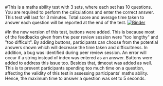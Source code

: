 #This is a maths ability test with 3 sets, where each set has 10 questions. You are required to perform the calculations and enter the correct answer. This test will last for 3 minutes. Total score and average time taken to answer each question will be reported at the end of the test.
[![Binder](https://mybinder.org/badge_logo.svg)](https://mybinder.org/v2/gh/QiLiu111/cognitive_tests_group_02/HEAD)

#In the new version of this test, buttons were added. This is because most of the feedbacks given from the peer review session were "too lengthy" and "too difficult". By adding buttons, participants can choose from the potential answers shown which will decrease the time taken and difficultness. In addition, a bug was identified during peer review session. An error will occur if a string instead of index was entered as an answer. Buttons were added to address this issue too. Besides that, timeout was added as well. This is to prevent participants spending too much time on a question, affecting the validity of this test in assessing participants' maths ability. Hence, the maximum time to answer a question was set to 5 seconds.  
